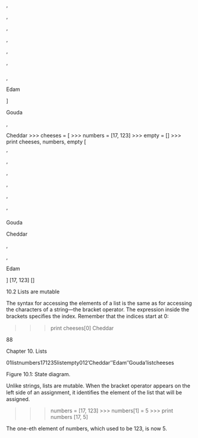’

’

’

’

’

’

,

Edam

]

Gouda

,

Cheddar >>> cheeses = [ >>> numbers = [17, 123] >>> empty = [] >>> print cheeses, numbers, empty [

’

’

’

’

’

’

Gouda

Cheddar

,

,

Edam

] [17, 123] []

10.2 Lists are mutable

The syntax for accessing the elements of a list is the same as for accessing the characters of a string—the bracket operator. The expression inside the brackets speciﬁes the index. Remember that the indices start at 0:

>>> print cheeses[0] Cheddar

88

Chapter 10. Lists

01listnumbers171235listempty012’Cheddar’’Edam’’Gouda’listcheeses

Figure 10.1: State diagram.

Unlike strings, lists are mutable. When the bracket operator appears on the left side of an assignment, it identiﬁes the element of the list that will be assigned.

>>> numbers = [17, 123] >>> numbers[1] = 5 >>> print numbers [17, 5]

The one-eth element of numbers, which used to be 123, is now 5.